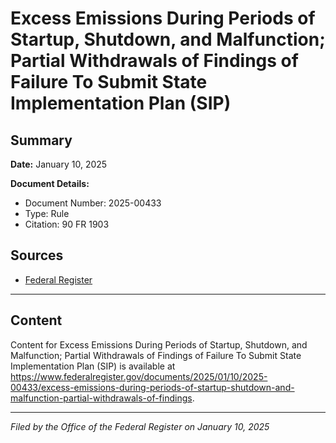 # Excess Emissions During Periods of Startup, Shutdown, and Malfunction; Partial Withdrawals of Findings of Failure To Submit State Implementation Plan (SIP)

## Summary

**Date:** January 10, 2025

**Document Details:**
- Document Number: 2025-00433
- Type: Rule
- Citation: 90 FR 1903

## Sources
- [Federal Register](https://www.federalregister.gov/documents/2025/01/10/2025-00433/excess-emissions-during-periods-of-startup-shutdown-and-malfunction-partial-withdrawals-of-findings)

---

## Content

Content for Excess Emissions During Periods of Startup, Shutdown, and Malfunction; Partial Withdrawals of Findings of Failure To Submit State Implementation Plan (SIP) is available at https://www.federalregister.gov/documents/2025/01/10/2025-00433/excess-emissions-during-periods-of-startup-shutdown-and-malfunction-partial-withdrawals-of-findings.

---

*Filed by the Office of the Federal Register on January 10, 2025*
